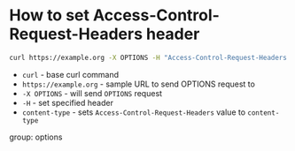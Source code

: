 # How to set Access-Control-Request-Headers header

```bash
curl https://example.org -X OPTIONS -H "Access-Control-Request-Headers: content-type"
```

- `curl` - base curl command
- `https://example.org` - sample URL to send OPTIONS request to
- `-X OPTIONS` - will send `OPTIONS` request
- `-H` - set specified header
- `content-type` - sets `Access-Control-Request-Headers` value to `content-type`

group: options


